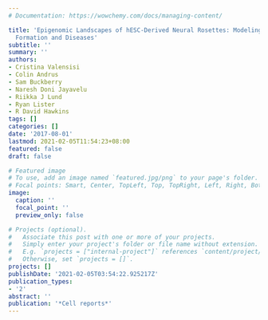 ```yaml
---
# Documentation: https://wowchemy.com/docs/managing-content/

title: 'Epigenomic Landscapes of hESC-Derived Neural Rosettes: Modeling Neural Tube
  Formation and Diseases'
subtitle: ''
summary: ''
authors:
- Cristina Valensisi
- Colin Andrus
- Sam Buckberry
- Naresh Doni Jayavelu
- Riikka J Lund
- Ryan Lister
- R David Hawkins
tags: []
categories: []
date: '2017-08-01'
lastmod: 2021-02-05T11:54:23+08:00
featured: false
draft: false

# Featured image
# To use, add an image named `featured.jpg/png` to your page's folder.
# Focal points: Smart, Center, TopLeft, Top, TopRight, Left, Right, BottomLeft, Bottom, BottomRight.
image:
  caption: ''
  focal_point: ''
  preview_only: false

# Projects (optional).
#   Associate this post with one or more of your projects.
#   Simply enter your project's folder or file name without extension.
#   E.g. `projects = ["internal-project"]` references `content/project/deep-learning/index.md`.
#   Otherwise, set `projects = []`.
projects: []
publishDate: '2021-02-05T03:54:22.925217Z'
publication_types:
- '2'
abstract: ''
publication: '*Cell reports*'
---
```

